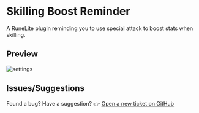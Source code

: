 # Skilling Boost Reminder

A RuneLite plugin reminding you to use special attack to boost stats when skilling.

## Preview

![settings](https://github.com/user-attachments/assets/2ee298ba-757d-4b5a-9aa3-1e176a9f94db)


## Issues/Suggestions

Found a bug? Have a suggestion?
👉 [Open a new ticket on GitHub](https://github.com/JonneSaloranta/skilling-boost-reminder/issues/new)
